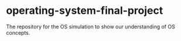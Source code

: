 # operating-system-final-project
The repository for the OS simulation to show our understanding of OS concepts.
